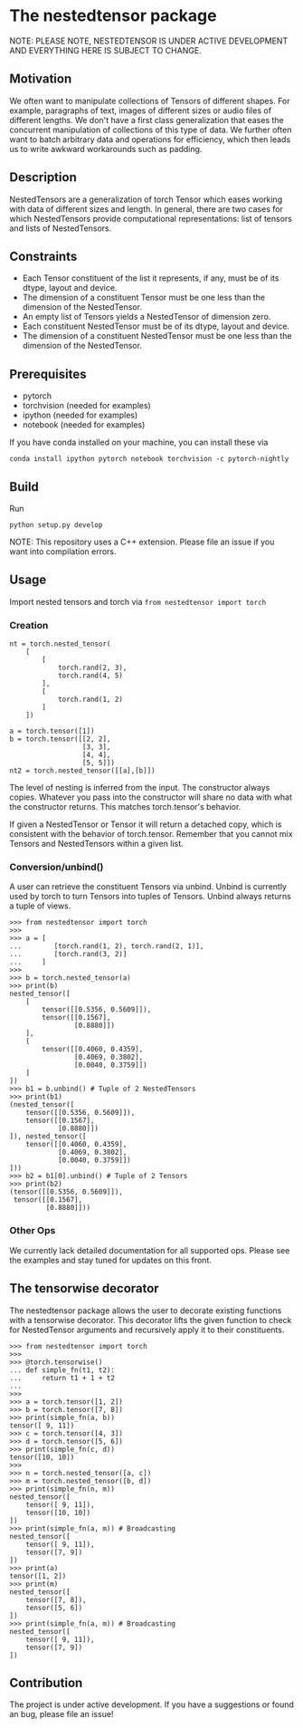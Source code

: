 # The nestedtensor package

NOTE: PLEASE NOTE, NESTEDTENSOR IS UNDER ACTIVE DEVELOPMENT AND EVERYTHING HERE IS SUBJECT TO CHANGE.

## Motivation

We often want to manipulate collections of Tensors of different shapes. For example, paragraphs of text, images of different sizes or audio files of different lengths. We don't have a first class generalization that eases the concurrent manipulation of collections of this type of data. We further often want to batch arbitrary data and operations for efficiency, which then leads us to write awkward workarounds such as padding.

## Description

NestedTensors are a generalization of torch Tensor which eases working with data of different sizes and length. 
In general, there are two cases for which NestedTensors provide computational representations: list of tensors and lists of NestedTensors.

## Constraints
 - Each Tensor constituent of the list it represents, if any, must be of its dtype, layout and device. 
 - The dimension of a constituent Tensor must be one less than the dimension of the NestedTensor. 
 - An empty list of Tensors yields a NestedTensor of dimension zero.
 - Each constituent NestedTensor must be of its dtype, layout and device. 
 - The dimension of a constituent NestedTensor must be one less than the dimension of the NestedTensor.

## Prerequisites

- pytorch
- torchvision (needed for examples)
- ipython (needed for examples)
- notebook (needed for examples)

If you have conda installed on your machine, you can install these via
```
conda install ipython pytorch notebook torchvision -c pytorch-nightly
```

## Build 
Run 
```
python setup.py develop
```

NOTE: This repository uses a C++ extension. Please file an issue if you want into compilation errors.

## Usage
Import nested tensors and torch via ```from nestedtensor import torch```

### Creation

```
nt = torch.nested_tensor(
    [
        [
            torch.rand(2, 3),
            torch.rand(4, 5)
        ],
        [
            torch.rand(1, 2)
        ]
    ])
```

```
a = torch.tensor([1])
b = torch.tensor([[2, 2],
                  [3, 3],
                  [4, 4],
                  [5, 5]])
nt2 = torch.nested_tensor([[a],[b]])
```

The level of nesting is inferred from the input. The constructor always copies. Whatever you pass into the constructor will share no data with what the constructor returns. This matches torch.tensor's behavior.

If given a NestedTensor or Tensor it will return a detached copy, which is consistent with the behavior of torch.tensor. Remember that you cannot mix Tensors and NestedTensors within a given list.

### Conversion/unbind()
A user can retrieve the constituent Tensors via unbind. Unbind is currently used by torch to turn Tensors into tuples of Tensors. Unbind always returns a tuple of views.

```
>>> from nestedtensor import torch
>>>
>>> a = [
...        [torch.rand(1, 2), torch.rand(2, 1)],
...        [torch.rand(3, 2)]
...     ]
>>>
>>> b = torch.nested_tensor(a)
>>> print(b)
nested_tensor([
    [
        tensor([[0.5356, 0.5609]]),
        tensor([[0.1567],
                [0.8880]])
    ],
    [
        tensor([[0.4060, 0.4359],
                [0.4069, 0.3802],
                [0.0040, 0.3759]])
    ]
])
>>> b1 = b.unbind() # Tuple of 2 NestedTensors
>>> print(b1)
(nested_tensor([
    tensor([[0.5356, 0.5609]]),
    tensor([[0.1567],
            [0.8880]])
]), nested_tensor([
    tensor([[0.4060, 0.4359],
            [0.4069, 0.3802],
            [0.0040, 0.3759]])
]))
>>> b2 = b1[0].unbind() # Tuple of 2 Tensors
>>> print(b2)
(tensor([[0.5356, 0.5609]]),
 tensor([[0.1567],
		 [0.8880]]))
```

### Other Ops
We currently lack detailed documentation for all supported ops. Please see the examples and stay tuned for updates on this front.


## The tensorwise decorator
The nestedtensor package allows the user to decorate existing functions with a tensorwise decorator. This decorator lifts the given function to check for NestedTensor arguments and recursively apply it to their constituents.

```
>>> from nestedtensor import torch
>>>
>>> @torch.tensorwise()
... def simple_fn(t1, t2):
...     return t1 + 1 + t2
...
>>>
>>> a = torch.tensor([1, 2])
>>> b = torch.tensor([7, 8])
>>> print(simple_fn(a, b))
tensor([ 9, 11])
>>> c = torch.tensor([4, 3])
>>> d = torch.tensor([5, 6])
>>> print(simple_fn(c, d))
tensor([10, 10])
>>>
>>> n = torch.nested_tensor([a, c])
>>> m = torch.nested_tensor([b, d])
>>> print(simple_fn(n, m))
nested_tensor([
    tensor([ 9, 11]),
    tensor([10, 10])
])
>>> print(simple_fn(a, m)) # Broadcasting
nested_tensor([
    tensor([ 9, 11]),
    tensor([7, 9])
])
>>> print(a)
tensor([1, 2])
>>> print(m)
nested_tensor([
    tensor([7, 8]),
    tensor([5, 6])
])
>>> print(simple_fn(a, m)) # Broadcasting
nested_tensor([
    tensor([ 9, 11]),
    tensor([7, 9])
])
```

## Contribution
The project is under active development. If you have a suggestions or found an bug, please file an issue!
